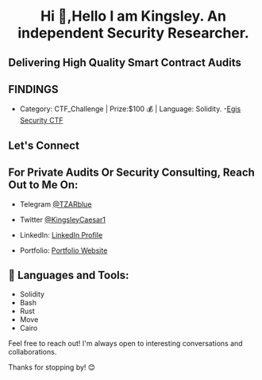 <h1 align="center">Hi 👋,Hello I am Kingsley. An independent Security Researcher.</h1>


## Delivering High Quality Smart Contract Audits

## FINDINGS

- Category: CTF_Challenge | Prize:$100 💰 | Language: Solidity.
-[Egis Security CTF](https://github.com/Egis-Security/CTF_Challenge/issues/29)

## Let's Connect

## For Private Audits Or Security Consulting, Reach Out to Me On:

- Telegram [@TZARblue](https://t.me/TZARblue)
- Twitter [@KingsleyCaesar1](x.com/KinsgleyCaesar1)

- LinkedIn: [LinkedIn Profile](www.linkedin.com/in/chidubem-rubeluchukwuisi-b78599156)
- Portfolio: [Portfolio Website](https://github.com/Chidubemkingsley/audit-portfolio/blob/main/README.md)


## 🧰 Languages and Tools:

- Solidity
- Bash
- Rust
- Move
- Cairo

Feel free to reach out! I'm always open to interesting conversations and collaborations.

Thanks for stopping by! 😊


